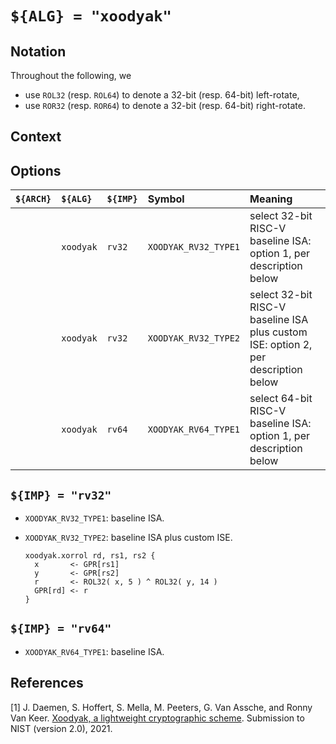 # `${ALG} = "xoodyak"`

<!--- -------------------------------------------------------------------- --->

## Notation

Throughout the following, we

- use `ROL32` (resp. `ROL64`) to denote a 32-bit (resp. 64-bit)  left-rotate,
- use `ROR32` (resp. `ROR64`) to denote a 32-bit (resp. 64-bit) right-rotate.

<!--- -------------------------------------------------------------------- --->

## Context

<!--- -------------------------------------------------------------------- --->

## Options

| `${ARCH}` | `${ALG}`   | `${IMP}`  | Symbol                | Meaning                                                                                                        |
| :-------- | :--------- | :-------- | :-------------------- | :------------------------------------------------------------------------------------------------------------- |
|           | `xoodyak`  | `rv32`    | `XOODYAK_RV32_TYPE1`  | select 32-bit RISC-V baseline ISA:                 option 1, per description below                             |
|           | `xoodyak`  | `rv32`    | `XOODYAK_RV32_TYPE2`  | select 32-bit RISC-V baseline ISA plus custom ISE: option 2, per description below                             |
|           | `xoodyak`  | `rv64`    | `XOODYAK_RV64_TYPE1`  | select 64-bit RISC-V baseline ISA:                 option 1, per description below                             |

<!--- -------------------------------------------------------------------- --->

## `${IMP} = "rv32"`

- `XOODYAK_RV32_TYPE1`: baseline ISA.

- `XOODYAK_RV32_TYPE2`: baseline ISA plus custom ISE.

  ```
  xoodyak.xorrol rd, rs1, rs2 {
    x       <- GPR[rs1]
    y       <- GPR[rs2]
    r       <- ROL32( x, 5 ) ^ ROL32( y, 14 )
    GPR[rd] <- r
  }
  ```

<!--- -------------------------------------------------------------------- --->

## `${IMP} = "rv64"`

- `XOODYAK_RV64_TYPE1`: baseline ISA.

<!--- -------------------------------------------------------------------- --->

## References

[1] J. Daemen, S. Hoffert, S. Mella, M. Peeters, G. Van Assche, and Ronny Van Keer.
    [Xoodyak, a lightweight cryptographic scheme](https://csrc.nist.gov/CSRC/media/Projects/lightweight-cryptography/documents/finalist-round/updated-spec-doc/xoodyak-spec-final.pdf).
    Submission to NIST (version 2.0), 2021.
   
<!--- -------------------------------------------------------------------- --->
